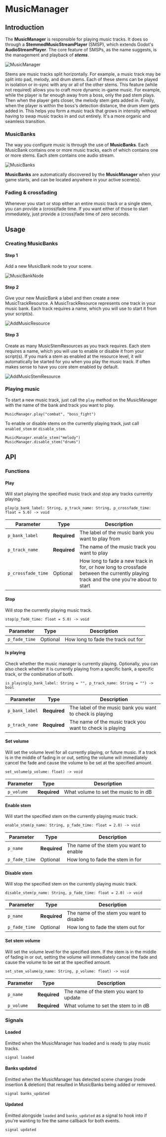 # MusicManager

## Introduction

The **MusicManager** is responsible for playing music tracks. It does so through a **StemmedMusicStreamPlayer** (SMSP), which extends Godot's **AudioStreamPlayer**. The core feature of SMSPs, as the name suggests, is the management and playback of ***stems***.

![MusicManager](images/music-manager.png)

Stems are music tracks split horizontally. For example, a music track may be split into pad, melody, and drum stems. Each of these stems can be played in isolation or in-sync with any or all of the other stems. This feature (while not required) allows you to craft more dynamic in-game music. For example, while the player is far enough away from a boss, only the pad stem plays. Then when the player gets closer, the melody stem gets added in. Finally, when the player is within the boss's detection distance, the drum stem gets added in. This helps you form a music track that grows in intensity without having to swap music tracks in and out entirely. It's a more organic and seamless transition.

### MusicBanks

The way you configure music is through the use of **MusicBanks**. Each MusicBank contains one or more music tracks, each of which contains one or more stems. Each stem contains one audio stream.

![MusicBanks](images/music-banks.png)

**MusicBanks** are automatically discovered by the **MusicManager** when your game starts, and can be located anywhere in your active scene(s).

### Fading & crossfading

Whenever you start or stop either an entire music track or a single stem, you can provide a (cross)fade time. If you want either of those to start immediately, just provide a (cross)fade time of zero seconds.

## Usage

### Creating MusicBanks

#### Step 1

Add a new MusicBank node to your scene.

![MusicBankNode](images/add-music-bank-node.jpg)

#### Step 2

Give your new MusicBank a label and then create a new MusicTrackResource. A MusicTrackResource represents one track in your music bank. Each track requires a name, which you will use to start it from your script(s).

![AddMusicResource](images/add-music-resource.gif)

#### Step 3

Create as many MusicStemResources as you track requires. Each stem requires a name, which you will use to enable or disable it from your script(s). If you mark a stem as enabled at the resource level, it will automatically be started for you when you play the music track. If often makes sense to have you core stem enabled by default.

![AddMusicStemResource](images/add-music-stem-resources.gif)

### Playing music

To start a new music track, just call the `play` method on the MusicManager with the name of the bank and track you want to play.

```GDScript
MusicManager.play("combat", "boss_fight")
```

To enable or disable stems on the currently playing track, just call `enabled_stem` or `disable_stem`.

```GDScript
MusicManager.enable_stem("melody")
MusicManager.disable_stem("drums")
```

## API

### Functions

#### Play

Will start playing the specified music track and stop any tracks currently playing.

`play(p_bank_label: String, p_track_name: String, p_crossfade_time: float = 5.0) -> void`

| Parameter | Type | Description |
| --- | --- | --- |
| `p_bank_label` | **Required** | The label of the music bank you want to play from |
| `p_track_name` | **Required** | The name of the music track you want to play |
| `p_crossfade_time` | Optional | How long to fade a new track in for, or how long to crossfade between the currently playing track and the one you're about to start |

#### Stop

Will stop the currently playing music track.

`stop(p_fade_time: float = 5.0) -> void`

| Parameter | Type | Description |
| --- | --- | --- |
| `p_fade_time` | Optional | How long to fade the track out for |

#### Is playing

Check whether the music manager is currently playing. Optionally, you can also check whether it is currently playing from a specific bank, a specific track, or the combination of both.

`is_playing(p_bank_label: String = "", p_track_name: String = "") -> bool`

| Parameter | Type | Description |
| --- | --- | --- |
| `p_bank_label` | **Required** | The label of the music bank you want to check is playing |
| `p_track_name` | **Required** | The name of the music track you want to check is playing |

#### Set volume

Will set the volume level for all currently playing, or future music. If a track is in the middle of fading in or out, setting the volume will immediately cancel the fade and cause the volume to be set at the specified amount.

`set_volume(p_volume: float) -> void`

| Parameter | Type | Description |
| --- | --- | --- |
| `p_volume` | **Required** | What volume to set the music to in dB |

#### Enable stem

Will start the specified stem on the currently playing music track.

`enable_stem(p_name: String, p_fade_time: float = 2.0) -> void`

| Parameter | Type | Description |
| --- | --- | --- |
| `p_name` | **Required** | The name of the stem you want to enable |
| `p_fade_time` | Optional | How long to fade the stem in for |

#### Disable stem

Will stop the specified stem on the currently playing music track.

`disable_stem(p_name: String, p_fade_time: float = 2.0) -> void`

| Parameter | Type | Description |
| --- | --- | --- |
| `p_name` | **Required** | The name of the stem you want to disable |
| `p_fade_time` | Optional | How long to fade the stem out for |


#### Set stem volume

Will set the volume level for the specified stem. If the stem is in the middle of fading in or out, setting the volume will immediately cancel the fade and cause the volume to be set at the specified amount.

`set_stem_volume(p_name: String, p_volume: float) -> void`

| Parameter | Type | Description |
| --- | --- | --- |
| `p_name` | **Required** | The name of the stem you want to update |
| `p_volume` | **Required** | What volume to set the stem to in dB |

### Signals

#### Loaded

Emitted when the MusicManager has loaded and is ready to play music tracks.

`signal loaded`

#### Banks updated

Emitted when the MusicManager has detected scene changes (node insertion & deletion) that resulted in MusicBanks being added or removed.

`signal banks_updated`

#### Updated

Emitted alongside `loaded` and `banks_updated` as a signal to hook into if you're wanting to fire the same callback for both events.

`signal updated`
